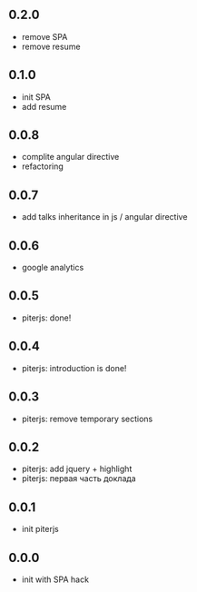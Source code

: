 ## 0.2.0

 * remove SPA
 * remove resume

## 0.1.0

 * init SPA 
 * add resume

## 0.0.8

 * complite angular directive
 * refactoring

## 0.0.7

 * add talks inheritance in js / angular directive

## 0.0.6

 * google analytics

## 0.0.5

 * piterjs: done!

## 0.0.4

 * piterjs: introduction is done!

## 0.0.3

 * piterjs: remove temporary sections
 
## 0.0.2

 * piterjs: add jquery + highlight
 * piterjs: первая часть доклада

## 0.0.1

 * init piterjs

## 0.0.0

 * init with SPA hack
